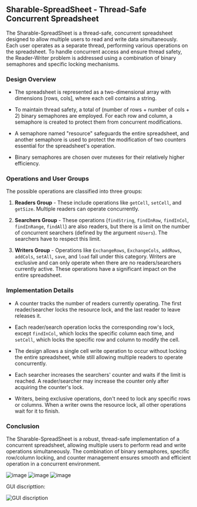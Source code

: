 ## Sharable-SpreadSheet - Thread-Safe Concurrent Spreadsheet

The Sharable-SpreadSheet is a thread-safe, concurrent spreadsheet designed to allow multiple users to read and write data simultaneously. Each user operates as a separate thread, performing various operations on the spreadsheet. To handle concurrent access and ensure thread safety, the Reader-Writer problem is addressed using a combination of binary semaphores and specific locking mechanisms.

### Design Overview

- The spreadsheet is represented as a two-dimensional array with dimensions [rows, cols], where each cell contains a string.

- To maintain thread safety, a total of (number of rows + number of cols + 2) binary semaphores are employed. For each row and column, a semaphore is created to protect them from concurrent modifications.

- A semaphore named "resource" safeguards the entire spreadsheet, and another semaphore is used to protect the modification of two counters essential for the spreadsheet's operation.

- Binary semaphores are chosen over mutexes for their relatively higher efficiency.

### Operations and User Groups

The possible operations are classified into three groups:

1. **Readers Group** - These include operations like `getCell`, `setCell`, and `getSize`. Multiple readers can operate concurrently.

2. **Searchers Group** - These operations (`findString`, `findInRow`, `findInCol`, `findInRange`, `findAll`) are also readers, but there is a limit on the number of concurrent searchers (defined by the argument `nUsers`). The searchers have to respect this limit.

3. **Writers Group** - Operations like `ExchangeRows`, `ExchangeCols`, `addRows`, `addCols`, `setAll`, `save`, and `load` fall under this category. Writers are exclusive and can only operate when there are no readers/searchers currently active. These operations have a significant impact on the entire spreadsheet.

### Implementation Details

- A counter tracks the number of readers currently operating. The first reader/searcher locks the resource lock, and the last reader to leave releases it.

- Each reader/search operation locks the corresponding row's lock, except `findInCol`, which locks the specific column each time, and `setCell`, which locks the specific row and column to modify the cell.

- The design allows a single cell write operation to occur without locking the entire spreadsheet, while still allowing multiple readers to operate concurrently.

- Each searcher increases the searchers' counter and waits if the limit is reached. A reader/searcher may increase the counter only after acquiring the counter's lock.

- Writers, being exclusive operations, don't need to lock any specific rows or columns. When a writer owns the resource lock, all other operations wait for it to finish.

### Conclusion

The Sharable-SpreadSheet is a robust, thread-safe implementation of a concurrent spreadsheet, allowing multiple users to perform read and write operations simultaneously. The combination of binary semaphores, specific row/column locking, and counter management ensures smooth and efficient operation in a concurrent environment. 

![image](https://user-images.githubusercontent.com/101277239/173196578-efd682f6-6034-4dc3-a497-9781eb444b5c.png)
![image](https://user-images.githubusercontent.com/101277239/173196587-a8a66f88-d88b-48d3-a293-c2443efa38f3.png)
![image](https://user-images.githubusercontent.com/101277239/173196609-35fa648f-7025-4d52-b96c-f22438494fcf.png)



GUI discripttion:


![GUI discription](https://user-images.githubusercontent.com/101277239/173197510-44df626a-eb81-4fe0-b4c2-bf05fc1b5e22.png)



